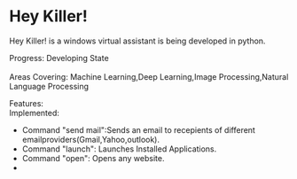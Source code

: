 
<h1>Hey Killer!</h1>

Hey Killer! is a windows virtual assistant is being developed in python.

Progress: Developing State<br><br>
Areas Covering: Machine Learning,Deep Learning,Image Processing,Natural Language Processing</p>

Features:<br>
Implemented:
<ul>
  <li>Command "send mail":Sends an email to recepients of different emailproviders(Gmail,Yahoo,outlook).</li>
  <li>Command "launch": Launches Installed Applications. </li>
  <li>Command "open": Opens any website.</li>
  <li><Command "automated office": Can Create PowerPoint,Word and Excel Files just by inputting Data either using Default Templates or creating your own templates.</li>
<ul>

